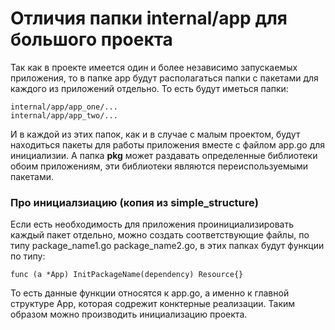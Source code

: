 # Отличия папки internal/app для большого проекта
Так как в проекте имеется один и более независимо запускаемых приложения,
то в папке app будут располагаться папки с пакетами для каждого из приложений
отдельно. То есть будут иметься папки:
```
internal/app/app_one/...
internal/app/app_two/...
```
И в каждой из этих папок, как и в случае с малым проектом, будут находиться пакеты
для работы приложения вместе с файлом app.go для инициализии. 
А папка __pkg__ может раздавать определенные библиотеки обоим приложениям, эти 
библиотеки являются переиспользуемыми пакетами.

### Про инициалзиацию (копия из simple_structure)
Если есть необходимость для приложения проинициализировать каждый пакет отдельно, 
можно создать соответствующие файлы, по типу package_name1.go package_name2.go, в этих
папках будут функции по типу:
```
func (a *App) InitPackageName(dependency) Resource{}
```
То есть данные функции относятся к app.go, а именно к главной структуре App, которая
содрежит конктерные реализации. Таким образом можно производить инициализацию проекта.
